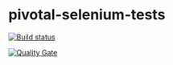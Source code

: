 # pivotal-selenium-tests

[![Build status](https://travis-ci.com/AWT-01/pivotal-selenium-tests.svg?branch=develop)](https://travis-ci.com/AWT-01/pivotal-selenium-tests) 

[![Quality Gate](https://sonarcloud.io/api/project_badges/measure?project=awt-01-pivotal-selenium-tests&metric=alert_status)](https://sonarcloud.io/dashboard/index/awt-01-pivotal-selenium-tests)

